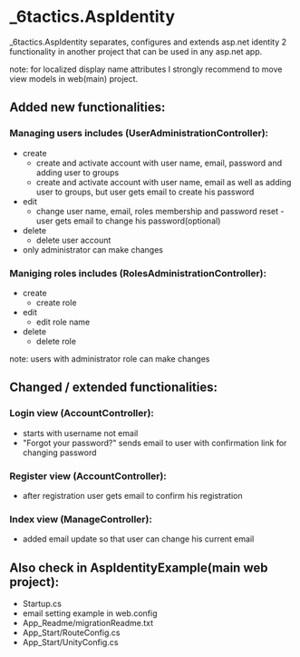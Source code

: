 # _6tactics.AspIdentity
_6tactics.AspIdentity separates, configures and extends asp.net identity 2 functionality in another project that can be used in any asp.net app.

note: for localized display name attributes I strongly recommend to move view models in web(main) project.

## Added new functionalities: ##

### Managing users includes (UserAdministrationController): ######
 - create
   - create and activate account with user name, email, password and adding user to groups
   - create and activate account  with user name, email as well as adding user to groups, but user gets email to create his password
 - edit
   - change user name, email, roles membership and password reset - user gets email to change his password(optional)
 - delete
   - delete user account
 - only administrator can make changes

### Maniging roles includes (RolesAdministrationController): ######
 - create
   - create role
 - edit
   - edit role name
 - delete
   - delete role


note: users with administrator role can make changes


## Changed / extended functionalities: ##

### Login view (AccountController): ######
 - starts with username not email
 - "Forgot your password?" sends email to user with confirmation link for changing password 

### Register view (AccountController): ######
 - after registration user gets email to confirm his registration

### Index view (ManageController): ######
 - added email update so that user can change his current email


## Also check in AspIdentityExample(main web project): ##
 - Startup.cs
 - email setting example in web.config 
 - App_Readme/migrationReadme.txt
 - App_Start/RouteConfig.cs
 - App_Start/UnityConfig.cs
